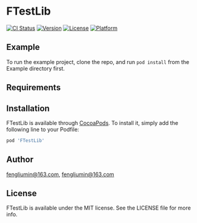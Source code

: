 # FTestLib

[![CI Status](https://img.shields.io/travis/fengliumin@163.com/FTestLib.svg?style=flat)](https://travis-ci.org/fengliumin@163.com/FTestLib)
[![Version](https://img.shields.io/cocoapods/v/FTestLib.svg?style=flat)](https://cocoapods.org/pods/FTestLib)
[![License](https://img.shields.io/cocoapods/l/FTestLib.svg?style=flat)](https://cocoapods.org/pods/FTestLib)
[![Platform](https://img.shields.io/cocoapods/p/FTestLib.svg?style=flat)](https://cocoapods.org/pods/FTestLib)

## Example

To run the example project, clone the repo, and run `pod install` from the Example directory first.

## Requirements

## Installation

FTestLib is available through [CocoaPods](https://cocoapods.org). To install
it, simply add the following line to your Podfile:

```ruby
pod 'FTestLib'
```

## Author

fengliumin@163.com, fengliumin@163.com

## License

FTestLib is available under the MIT license. See the LICENSE file for more info.
